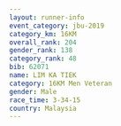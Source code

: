 ```yaml
---
layout: runner-info 
event_category: jbu-2019 
category_km: 16KM  
overall_rank: 204
gender_rank: 138
category_rank: 48
bib: 62071
name: LIM KA TIEK
category: 16KM Men Veteran
gender: Male
race_time: 3-34-15
country: Malaysia
---
```

